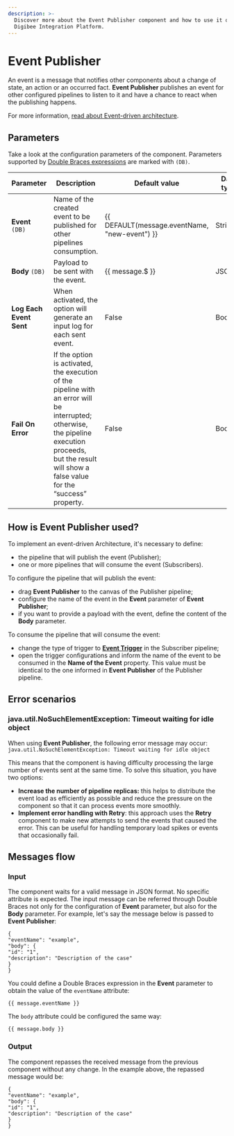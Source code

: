 ```yaml
---
description: >-
  Discover more about the Event Publisher component and how to use it on the
  Digibee Integration Platform.
---
```


# Event Publisher

An event is a message that notifies other components about a change of state, an action or an occurred fact. **Event Publisher** publishes an event for other configured pipelines to listen to it and have a chance to react when the publishing happens.

For more information, [read about Event-driven architecture](../../tutorials-and-best-practices/event-oriented-architecture.md).

## Parameters

Take a look at the configuration parameters of the component. Parameters supported by [Double Braces expressions](../../build/double-braces/) are marked with `(DB)`.

<table data-full-width="true"><thead><tr><th>Parameter</th><th width="283">Description</th><th>Default value</th><th>Data type</th></tr></thead><tbody><tr><td><strong>Event</strong> <code>(DB)</code></td><td>Name of the created event to be published for other pipelines consumption.</td><td>{{ DEFAULT(message.eventName, "new-event") }}</td><td>String</td></tr><tr><td><strong>Body</strong> <code>(DB)</code></td><td>Payload to be sent with the event.</td><td>{{ message.$ }}</td><td>JSON</td></tr><tr><td><strong>Log Each Event Sent</strong></td><td>When activated, the option will generate an input log for each sent event.</td><td>False</td><td>Boolean</td></tr><tr><td><strong>Fail On Error</strong></td><td>If the option is activated, the execution of the pipeline with an error will be interrupted; otherwise, the pipeline execution proceeds, but the result will show a false value for the “success” property.</td><td>False</td><td>Boolean</td></tr></tbody></table>

## How is Event Publisher used? <a href="#how-is-event-publisher-used" id="how-is-event-publisher-used"></a>

To implement an event-driven Architecture, it's necessary to define:

* the pipeline that will publish the event (Publisher);
* one or more pipelines that will consume the event (Subscribers).

To configure the pipeline that will publish the event:

* drag **Event Publisher** to the canvas of the Publisher pipeline;
* configure the name of the event in the **Event** parameter of **Event Publisher**;
* if you want to provide a payload with the event, define the content of the **Body** parameter.

To consume the pipeline that will consume the event:

* change the type of trigger to [**Event Trigger**](../triggers/event-trigger.md) in the Subscriber pipeline;
* open the trigger configurations and inform the name of the event to be consumed in the **Name of the Event** property. This value must be identical to the one informed in **Event Publisher** of the Publisher pipeline.

## **Error scenarios**

### **java.util.NoSuchElementException: Timeout waiting for idle object**

When using **Event Publisher**, the following error message may occur: `java.util.NoSuchElementException: Timeout waiting for idle object`

This means that the component is having difficulty processing the large number of events sent at the same time. To solve this situation, you have two options:

* **Increase the number of pipeline replicas:** this helps to distribute the event load as efficiently as possible and reduce the pressure on the component so that it can process events more smoothly.
* **Implement error handling with Retry**: this approach uses the **Retry** component to make new attempts to send the events that caused the error. This can be useful for handling temporary load spikes or events that occasionally fail.

## Messages flow <a href="#messages-flow" id="messages-flow"></a>

### **Input** <a href="#input" id="input"></a>

The component waits for a valid message in JSON format. No specific attribute is expected. The input message can be referred through Double Braces not only for the configuration of **Event** parameter, but also for the **Body** parameter. For example, let's say the message below is passed to **Event Publisher**:

```
{
"eventName": "example",
"body": {
"id": "1",
"description": "Description of the case"
}
}
```

You could define a Double Braces expression in the **Event** parameter to obtain the value of the `eventName` attribute:

```
{{ message.eventName }}
```

The `body` attribute could be configured the same way:

```
{{ message.body }}
```

### **Output** <a href="#output" id="output"></a>

The component repasses the received message from the previous component without any change. In the example above, the repassed message would be:

```
{
"eventName": "example",
"body": {
"id": "1",
"description": "Description of the case"
}
}
```
